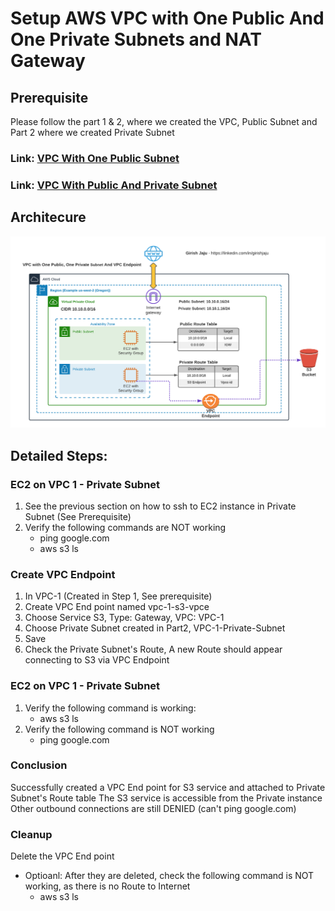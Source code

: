 # Setup AWS VPC with One Public And One Private Subnets and NAT Gateway

## Prerequisite
Please follow the part 1 & 2, where we created the VPC, Public Subnet and Part 2 where we created Private Subnet
### Link: [VPC With One Public Subnet](/aws-vpc-and-networking/01-vpc-one-public-subnet/)
### Link: [VPC With Public And Private Subnet](/aws-vpc-and-networking/02-vpc-public-private-subnets/)

## Architecure
![](images/vpc-endpoint.png)


## Detailed Steps:
### EC2 on VPC 1 - Private Subnet
1. See the previous section on how to ssh to EC2 instance in Private Subnet (See Prerequisite)
2. Verify the following commands are NOT working
    - ping google.com
    - aws s3 ls

### Create VPC Endpoint
1. In VPC-1 (Created in Step 1, See prerequisite) 
2. Create VPC End point named vpc-1-s3-vpce
3. Choose Service S3, Type: Gateway, VPC: VPC-1
4. Choose Private Subnet created in Part2, VPC-1-Private-Subnet
5. Save
6. Check the Private Subnet's Route, A new Route should appear connecting to S3 via VPC Endpoint


### EC2 on VPC 1 - Private Subnet
1. Verify the following command is working:
    - aws s3 ls
2. Verify the following command is NOT working
    - ping google.com

### Conclusion

Successfully created a VPC End point for S3 service and attached to Private Subnet's Route table
The S3 service is accessible from the Private instance
Other outbound connections are still DENIED (can't ping google.com)


### Cleanup
Delete the VPC End point
- Optioanl: After they are deleted, check the following command is NOT working, as there is no Route to Internet
    - aws s3 ls